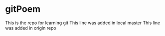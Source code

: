 # gitPoem
This is the repo for learning git 
This line was added in local master
This line was added in origin repo
